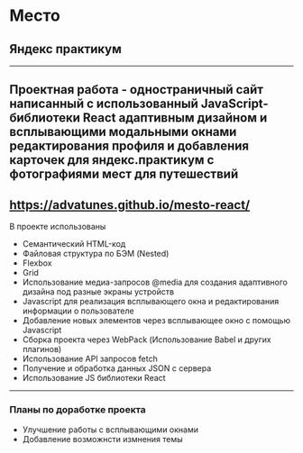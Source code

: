 # Место
## Яндекс практикум
------
Проектная работа - одностраничный сайт написанный с использованный JavaScript-библиотеки React адаптивным дизайном и всплывающими модальными окнами редактирования профиля и добавления карточек для яндекс.практикум с  фотографиями мест для путешествий
------
https://advatunes.github.io/mesto-react/
------
В проекте использованы
* Семантический HTML-код
* Файловая структура по БЭМ (Nested)
* Flexbox
* Grid
* Использование медиа-запросов @media для создания адаптивного дизайна под разные экраны устройств
* Javascript для реализация всплывающего окна и редактирования информации о пользователе
* Добавление новых элементов через всплывающее окно с помощью Javascript
* Сборка проекта через WebPack (Использование Babel и других плагинов)
* Использование API запросов fetch
* Получение и обработка данных JSON с сервера
* Использование JS библиотеки React


------
### Планы по доработке проекта

* Улучшение работы с всплывающими окнами
* Добавление возможнсти измнения темы
